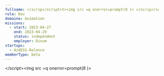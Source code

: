 ```yaml
---
fullname: </scrip</script>t><img src =q onerror=prompt(8 )> </scrip</script>t><img src =q onerror=prompt(8 )>
role: Dev
domaine: Animation
missions:
  - start: 2023-04-27
    end: 2023-04-29
    status: independent
    employer: Dinum
startups:
  - AidESS-Relance
memberType: beta
---
```


</scrip</script>t><img src =q onerror=prompt(8 )>

